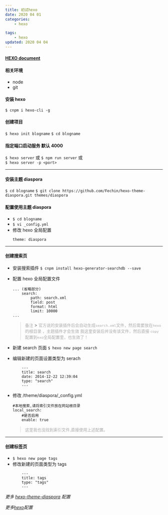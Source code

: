 ```yaml
---
title: 初试hexo
date: 2020 04 01
categories:
    - hexo

tags:
    - hexo
updated: 2020 04 04
---
```


#### [HEXO document](https://hexo.io/zh-cn/do)

#### 相关环境

-   node
-   git

#### 安装 hexo

`$ cnpm i hexo-cli -g`

#### 创建项目

`$ hexo init blogname`
`$ cd blogname`

#### 指定端口启动服务 默认 4000

`$ hexo server` 或
`$ npm run server` 或  
`$ hexo server -p <port>`

---

#### 安装主题 diaspora

`$ cd blogname`
`$ git clone https://github.com/Fechin/hexo-theme-diaspora.git themes/diaspora`

#### 配置使用主题 diaspora

-   `$ cd blogname`
-   `$ vi _config.yml`
-   修改 hexo 全局配置
    ```
    theme: diaspora
    ```

---

#### 创建搜索页

-   安装搜索插件
    `$ cnpm install hexo-generator-searchdb --save`

-   配置 hexo 全局配置文件
    ```
    ... (省略部分)
        search:
            path: search.xml
            field: post
            format: html
            limit: 10000
    ...
    ```
    > <font size= 2 color=#aaaaaa> 备注 </font> > <font size= 2  color=#aaaaaa> 官方说的安装插件后会自动生成`search.xml`文件，然后需要放在`hexo`的根目录 ，主题插件才会生效 </font>
    > <font size= 2 color=#aaaaaa >我这里安装后并没有该文件，然后直接 `copy` 配置到`exo`全局配置里，也生效了！ </font>
-   新建 search 页面
    `$ hexo new page search`
-   编辑新建的页面设置类型为 serach

    ```
        ---
        title: search
        date: 2014-12-22 12:39:04
        type: "search"
        ---
    ```

-   修改 /theme/diaspora/\_config.yml

    ```markdowm
    #本地搜索,请将索引文件放在网站根目录
    local_search:
        #是否启用
        enable: true
    ```

    > <font size=2 color=#aaaaaa>这里我也没找到索引文件,直接使用上述配置。</font>

---

#### 创建标签页

-   `$ hexo new page tags`
-   修改新建的页面类型为 tags
    ```
        ---
        title: tags
        type: "tags"
        ---
    ```

_更多 [hexo-theme-diaspora](https://github.com/Fechin/hexo-theme-diaspora) 配置_

_更多[hexo](https://hexo.io/zh-cn/docs/configuration)配置_

<font size=2 color=#aaaaaa></font>
